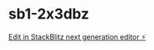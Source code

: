 # sb1-2x3dbz

[Edit in StackBlitz next generation editor ⚡️](https://stackblitz.com/~/github.com/Coolyute/sb1-2x3dbz)